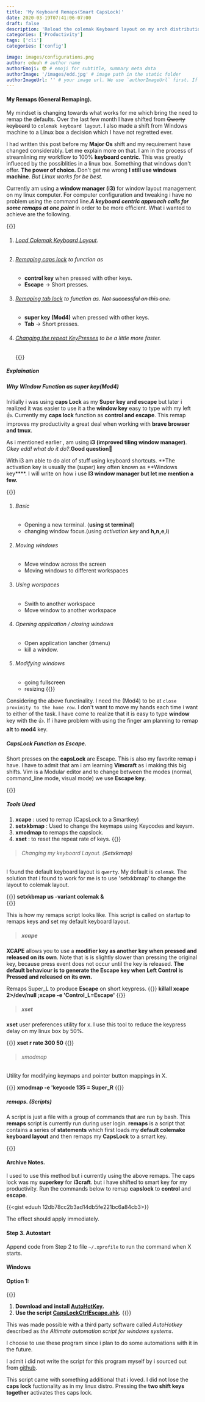 ```yaml
---
title: 'My Keyboard Remaps(Smart CapsLock)'
date: 2020-03-19T07:41:06-07:00
draft: false
description: 'Reload the colemak Keyboard layout on my arch distributions and Remaping caps lock to function primary as Escape on short presses and Control when pressed with other keys'
categories: ['Productivity']
tags: ['cli']
categories: ['config']

image: images/configurations.png
author: eduuh # author name
authorEmoji: 😎 # emoji for subtitle, summary meta data
authorImage: '/images/edd.jpg' # image path in the static folder
authorImageUrl: '' # your image url. We use `authorImageUrl` first. If not set, we use `authorImage`.
---
```


#### My Remaps (General Remaping).

My mindset is changing towards what works for me which bring the need to remap the defaults. Over the last few month I have shifted from ~~Qwerty keyboard~~ to `colemak keyboard layout`. I also made a shift from Windows machine to a Linux box a decision which I have not regretted ever.

I had written this post before my **Major Os** shift and my requirement have changed considerably. Let me explain more on that. I am in the process of streamlining my workflow to 100% **keyboard centric**. This was greatly influeced by the possiblities in a linux box. Something that windows don't offer. **The power of choice.** Don't get me wrong **I still use windows machine**. _But Linux works for be best._

Currently am using a **window manager (i3)** for window layout management on my linux computer. For computer configuration and tweaking i have no problem using the command line.**_A keyboard centric approach calls for some remaps at one point_** in order to be more efficient. What i wanted to achieve are the following.

{{<boxmd>}}

1. ###### [Load Colemak Keyboard Layout]().
2. ###### [Remaping caps lock]() to function as
   - **control key** when pressed with other keys.
   - **Escape** -> Short presses.
3. ###### [Remaping tab lock]() to function as. ~~Not successful on this one.~~
   - **super key (Mod4)** when pressed with other keys.
   - **Tab** -> Short presses.
4. ###### [Changing the repeat KeyPresses]() to be a little more faster.
   {{</boxmd>}}

##### Explaination

##### Why Window Function as _super key(Mod4)_

Initially i was using **caps Lock** as my **Super key and escape** but later i realized it was easier to use it a the **window key** easy to type with my left 👍. Currently my **caps lock** function as **control and escape**. This remap improves my productivity a great deal when working with **brave browser and tmux**.

As i mentioned earlier , am using **i3 (improved tiling window manager)**. _Okey edd! what do it do?_.**Good question**👏

With i3 am able to do alot of stuff using keyboard shortcuts. **The activation key is usually the (super) key often known as **Windows key\*\*\*\*. I will write on how i use **I3 window manager but let me mention a few.**

{{<boxmd>}}

1. ###### Basic
   - Opening a new terminal. (**using st terminal**)
   - changing window focus.(using _activation key_ and **h,n,e,i**)
2. ###### Moving windows
   - Move window across the screen
   - Moving windows to different workspaces
3. ###### Using worspaces
   - Swith to another workspace
   - Move window to another workspace
4. ###### Opening application / closing windows
   - Open application lancher (dmenu)
   - kill a window.
5. ###### Modifying windows
   - going fullscreen
   - resizing
     {{</boxmd>}}

Considering the above functinality. I need the (Mod4) to be at `close proximity to the home row`. I don't want to move my hands each time i want to either of the task. I have come to realize that it is easy to type **window** key with the 👍. If i have problem with using the finger am planning to remap **alt** to **mod4** key.

##### CapsLock Function as **Escape**.

Short presses on the **capsLock** are Escape. This is also my favorite remap i have. I have to admit that am i am learning **Vimcraft** as i making this big shifts. Vim is a Modular editor and to change between the modes (normal, command_line mode, visual mode) we use **Escape key**.

{{<boxmd>}}

##### _Tools Used_

1. **xcape** : used to remap (CapsLock to a Smartkey)
2. **setxkbmap** : Used to change the keymaps using Keycodes and keysm.
3. **xmodmap** to remaps the capslock.
4. **xset** : to reset the repeat rate of keys.
   {{</boxmd>}}

> ###### Changing my keyboard Layout. (**Setxkmap**)

I found the default keyboard layout is `qwerty`. My default is `colemak`. The solution that i found to work for me is to use 'setxkbmap' to change the layout to colemak layout.

{{<boxmd>}}
**setxkbmap us -variant colemak &**  
{{</boxmd>}}

This is how my remaps script looks like. This script is called on startup to remaps keys and set my default keyboard layout.

> ##### xcape

**XCAPE** allows you to use a **modifier key as another key when pressed and released on its own**. Note that is is slightly slower than pressing the original key, because press event does not occur until the key is released. **The default behaviour is to generate the Escape key when Left Control is Pressed and released on its own.**

Remaps Super_L to produce **Escape** on short keypress.
{{<boxmd>}}
**killall xcape 2>/dev/null ;xcape -e 'Control_L=Escape'**
{{</boxmd>}}

> ##### xset

**xset** user preferences utility for x. I use this tool to reduce the keypress delay on my linux box by 50%.

{{<boxmd>}}
**xset r rate 300 50**
{{</boxmd>}}

> ###### xmodmap

Utility for modifying keymaps and pointer button mappings in X.

{{<boxmd>}}
**xmodmap -e 'keycode 135 = Super_R**
{{</boxmd>}}

##### remaps. (Scripts)

A script is just a file with a group of commands that are run by bash. This **remaps** script is currently run during user login. **remaps** is a script that contains a series of **statements** which first loads my **default colemake keyboard layout** and then remaps my **CapsLock** to a smart key.

{{<gist eduuh fd8e5693e17fd62d016aaa4a276095ab>}}

#### Archive Notes.

I used to use this method but i currently using the above remaps. The caps lock was my **superkey** for **i3craft**. but i have shifted to smart key for my productivity.
Run the commands below to remap **capslock** to **control** and **escape**.

{{<gist eduuh 12db78cc2b3ad14db5fe221bc6a84cb3>}}

The effect should apply immediately.

#### Step 3. Autostart

Append code from Step 2 to file `~/.xprofile` to run the command when X starts.

#### Windows

#### Option 1:

{{<boxmd>}}

1. **Download and install [AutoHotKey](https://autohotkey.com/).**
2. **Use the script [CapsLockCtrlEscape.ahk](https://github.com/eduuh/ahk-caps-ctrl-esc).**
   {{</boxmd>}}

This was made possible with a third party software called _AutoHotkey_ described as _the Altimate automation script for windows systems_.

I choose to use these program since i plan to do some automations with it in the future.

I admit i did not write the script for this program myself by i sourced out from [github](https://github.com/eduuh/ahk-caps-ctrl-esc).

This script came with something additional that i loved. I did not lose the **caps lock** fuctionality as in my linux distro. Pressing the **two shift keys together** activates thes caps lock.
